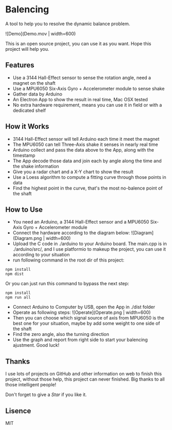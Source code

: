 # Balencing
A tool to help you to resolve the dynamic balance problem.

![Demo](Demo.mov | width=600)

This is an open source project, you can use it as you want. Hope this project will help you.

## Features
* Use a 3144 Hall-Effect sensor to sense the rotation angle, need a magnet on the shaft
* Use a MPU6050 Six-Axis Gyro + Accelerometer module to sense shake
* Gather data by Arduino
* An Electron App to show the result in real time, Mac OSX tested
* No extra hardware requirement, means you can use it in field or with a dedicated shelf

## How it Works
* 3144 Hall-Effect sensor will tell Arduino each time it meet the magnet
* The MPU6050 can tell Three-Axis shake it senses in nearly real time
* Arduino collect and pass the data above to the App, along with the timestamp
* The App decode those data and join each by angle along the time and the shake information
* Give you a radar chart and a X-Y chart to show the result
* Use a Loess algorithm to compute a fitting curve through those points in data
* Find the highest point in the curve, that's the most no-balence point of the shaft

## How to Use
* You need an Arduino, a 3144 Hall-Effect sensor and a MPU6050 Six-Axis Gyro + Accelerometer module
* Connect the hardware according to the diagram below:
![Diagram](Diagram.png | width=600)
* Upload the C code in ./arduino to your Arduino board. The main.cpp is in ./arduino/src/, and I use platformio to makeup the project, you can use it according to your situation
* run following command in the root dir of this project:
```
npm install
npm dist
```
Or you can just run this command to bypass the next step:
```
npm install
npm run all
```
* Connect Arduino to Computer by USB, open the App in ./dist folder
* Operate as following steps:
![Operate](Operate.png | width=600)
* Then you can choose which signal source of axis from MPU6050 is the best one for your situation, maybe by add some weight to one side of the shaft
* Find the zero angle, also the turning direction
* Use the graph and report from right side to start your balencing ajustment. Good luck!

## Thanks
I use lots of projects on GitHub and other information on web to finish this project, without those help, this project can never finished. Big thanks to all those intelligent people!

Don't forget to give a *Star* if you like it.

## Lisence
MIT
